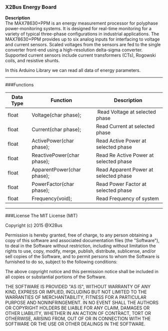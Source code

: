 ### X2Bus Energy Board
  
**Description**  
The MAX78630+PPM is an energy measurement processor for polyphase power-monitoring systems. It is designed for real-time monitoring for a variety of typical three-phase configurations in industrial applications. The MAX78630+PPM provides up to six analog inputs for interfacing to voltage and current sensors. Scaled voltages from the sensors are fed to the single converter front-end using a high-resolution delta-sigma converter. Supported current sensors include current transformers (CTs), Rogowski coils, and resistive shunts.  
  
In this Arduino Library we can read all data of energy parameters.
***
###Functions  
  
| Data Type | Function                    | Description                               |
|-----------|-----------------------------|-------------------------------------------|
| float     | Voltage(char phase);		  | Read Voltage at selected phase            |
| float     | Current(char phase);		  | Read Current at selected phase            |
| float     | ActivePower(char phase);	  | Read Active Power at selected phase       |
| float     | ReactivePower(char phase);  | Read Re Active Power at selected phase    |
| float     | ApparentPower(char phase);  | Read Apparent Power at selected phase     |
| float     | PowerFactor(char phase);	  | Read Power Factor at selected phase       |
| float     | Frequency(void);			  | Read Frequency of system                  |

***
###License
The MIT License (MIT)

Copyright (c) 2015 @X2Bus

Permission is hereby granted, free of charge, to any person obtaining a copy of this software and associated documentation files (the "Software"), to deal in the Software without restriction, including without limitation the rights to use, copy, modify, merge, publish, distribute, sublicense, and/or sell copies of the Software, and to permit persons to whom the Software is furnished to do so, subject to the following conditions:

The above copyright notice and this permission notice shall be included in all copies or substantial portions of the Software.

THE SOFTWARE IS PROVIDED "AS IS", WITHOUT WARRANTY OF ANY KIND, EXPRESS OR IMPLIED, INCLUDING BUT NOT LIMITED TO THE WARRANTIES OF MERCHANTABILITY, FITNESS FOR A PARTICULAR PURPOSE AND NONINFRINGEMENT. IN NO EVENT SHALL THE AUTHORS OR COPYRIGHT HOLDERS BE LIABLE FOR ANY CLAIM, DAMAGES OR OTHER LIABILITY, WHETHER IN AN ACTION OF CONTRACT, TORT OR OTHERWISE, ARISING FROM, OUT OF OR IN CONNECTION WITH THE SOFTWARE OR THE USE OR OTHER DEALINGS IN THE SOFTWARE.
